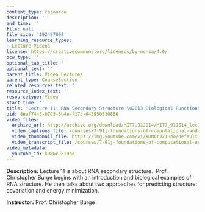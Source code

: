 ```yaml
---
content_type: resource
description: ''
end_time: ''
file: null
file_size: '192497092'
learning_resource_types:
- Lecture Videos
license: https://creativecommons.org/licenses/by-nc-sa/4.0/
ocw_type: ''
optional_tab_title: ''
optional_text: ''
parent_title: Video Lectures
parent_type: CourseSection
related_resources_text: ''
resource_index_text: ''
resourcetype: Video
start_time: ''
title: "Lecture 11: RNA Secondary Structure \u2013 Biological Functions and Prediction"
uid: 8eaf7445-0703-3b4e-f17c-045950330866
video_files:
  archive_url: http://archive.org/download/MIT7.91JS14/MIT7_91JS14_lec11_300k.mp4
  video_captions_file: /courses/7-91j-foundations-of-computational-and-systems-biology-spring-2014/6493ea79d05555e2bee6aa942cd95251_kUN6rJ21Hno.vtt
  video_thumbnail_file: https://img.youtube.com/vi/kUN6rJ21Hno/default.jpg
  video_transcript_file: /courses/7-91j-foundations-of-computational-and-systems-biology-spring-2014/a55f66beeb318266288693f37e35f337_kUN6rJ21Hno.pdf
video_metadata:
  youtube_id: kUN6rJ21Hno
---
```


**Description:** Lecture 11 is about RNA secondary structure.  Prof. Christopher Burge begins with an introduction and biological examples of RNA structure. He then talks about two approaches for predicting structure: covariation and energy minimization.

**Instructor:** Prof. Christopher Burge

